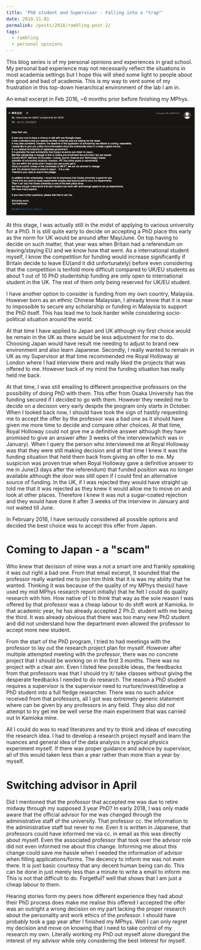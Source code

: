 ```yaml
---
title: 'PhD student and Supervisor - Falling into a "trap"'
date: 2018-11-01
permalink: /posts/2018/rambling-post-2/
tags:
  - rambling
  - personal opinions
---
```


This blog series is of my personal opinions and experiences in grad school. My personal bad experience may not necessarily reflect the situations in most academia settings but I hope this will shed some light to people about the good and bad of academia. This is my way to vent some of my frustration in this top-down hierarchical environment of the lab I am in.

An email excerpt in Feb 2016, ~6 months prior before finishing my MPhys. 

![kisi][kisi]

At this stage, I was actually still in the midst of applying to various university for a PhD. It is still quite early to decide on accepting a PhD place this early as the norm for UK would be around after May/June. On top having to decide on such matter, that year was when Britain had a referendum on leaving/staying EU and we know how that went. As a international student myself, I know the competition for funding would increase significantly if Britain decide to leave EU(and it did unfortunately) before even considering that the competition is tenfold more difficult compared to UK/EU students as about 1 out of 10 PhD studentship funding are only open to international student in the UK. The rest of them only being reserved for UK/EU student.

I have another option to consider is funding from my own country, Malaysia. However born as an ethnic Chinese Malaysian, I already know that it is near to impossible to secure any scholarship or funding in Malaysia to support the PhD itself. This has lead me to look harder while considering socio-political situation around the world. 

At that time I have applied to Japan and UK although my first choice would be remain in the UK as there would be less adjustment for me to do. Choosing Japan would have result me needing to adjust to brand new environment and also learn Japanese. Secondly, I really wanted to remain in UK as my Supervisor at that time recommended me Royal Holloway at London where I had interview there and really liked the projects that was offered to me. However back of my mind the funding situation has really held me back.

At that time, I was still emailing to different prospective professors on the possibility of doing PhD with them. This offer from Osaka University has the funding secured if I decided to go with them. However they needed me to decide on a decision very early despite the program only starts in October. When I looked back now, I should have took the sign of hastily requesting me to accept the offer by the professor was a bad one as it should have given me more time to decide and compare other choices. At that time, Royal Holloway could not give me a definitive answer although they have promised to give an answer after 3 weeks of the interview(which was in January). When I query the person who interviewed me at Royal Holloway was that they were still making decision and at that time I knew it was the funding situation that held them back from giving an offer to me. My suspicion was proven true when Royal Holloway gave a definitive answer to me in June(3 days after the referendum) that funded position was no longer available although the door was still open if I could find an alternative source of funding. In the UK, if I was rejected they would have straight up told me that it was rejected as they knew it would allow me to move on and look at other places. Therefore I knew it was not a sugar-coated rejection and they would have done it after 3 weeks of the interview in January and not waited till June.

In February 2016, I have seriously considered all possible options and decided the best choice was to accept this offer from Japan.

Coming to Japan - a "scam"
====
Who knew that decision of mine was a not a smart one and frankly speaking it was out right a bad one. From that email excerpt, It sounded that the professor really wanted me to join him think that it is was my ability that he wanted. Thinking it was because of the quality of my MPhys thesis(I have used my mid MPhys research report initially) that he felt I could do quality research with him. How native of I to think that way as the sole reason I was offered by that professor was a cheap labour to do shift work at Kamioka. In that academic year, he has already accepted 2 Ph.D. student with me being the third. It was already obvious that there was too many new PhD student and did not understand how the department even allowed the professor to accept more new student. 

From the start of the PhD program, I tried to had meetings with the professor to lay out the research project plan for myself. However after multiple attempted meeting with the professor, there was no concrete project that I should be working on in the first 3 months. There was no project with a clear aim. Even I listed few possible ideas, the feedbacks from that professors was that I should try it/ take classes without giving the desperate feedbacks I needed to do research. The reason a PhD student requires a supervisor is the supervisor need to nurture/invest/develop a PhD student into a full fledge researcher. There was no such advice received from that professors, all I got was extremely generic statement where can be given by any professors in any field. They also did not attempt to try get me be well verse the main experiment that was carried out In Kamioka mine. 

All I could do was to read literatures and try to think and ideas of executing the research idea. I had to develop a research project myself and learn the nuances and general idea of the data analysis in a typical physics experiment myself. If there was proper guidance and advice by supervisor, all of this would taken less than a year rather than more than a year by myself.

Switching advisor in April
====
Did I mentioned that the professor that accepted me was due to retire midway through my supposed 3 year PhD? In early 2018, I was only made aware that the official advisor for me was changed through the administrative staff of the university. That professor cc. the information to the administrative staff but never to me. Even it is written in Japanese, that professors could have informed me via cc. in email as this was directly about myself. Even the associated professor that took over the advisor role did not even informed me about this change. Informing me about this change could save me hassle when I needed the information of advisor when filling applications/forms. The decency to inform me was not even there. It is just basic courtesy that any decent human being can do. This can be done in just merely less than a minute to write a email to inform me. This is not that difficult to do. Forgetful? well that shows that I am just a cheap labour to them.

Hearing stories form my peers how different experience they had about their PhD process does make me realise this offered I accepted the offer was an outright a wrong decision on my part lacking the proper research about the personality and work ethics of the professor. I should have probably took a gap year after I finished my MPhys. Well I can only regret my decision and move on knowing that I need to take control of my research my own. Literally working my PhD out myself alone disregard the interest of my advisor while only considering the best interest for myself.

[kisi]: https://raw.githubusercontent.com/hareyakana/hareyakana.github.io/master/images/firstemail.png 
